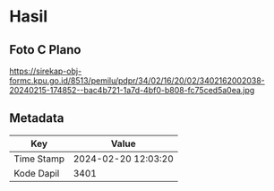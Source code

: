 # Hasil

## Foto C Plano

https://sirekap-obj-formc.kpu.go.id/8513/pemilu/pdpr/34/02/16/20/02/3402162002038-20240215-174852--bac4b721-1a7d-4bf0-b808-fc75ced5a0ea.jpg


## Metadata

| Key        | Value               |
| ---------- | ------------------- |
| Time Stamp | 2024-02-20 12:03:20 |
| Kode Dapil | 3401                |



